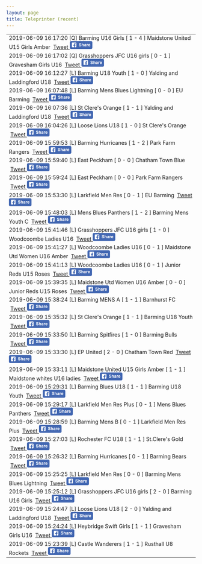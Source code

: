 ```yaml
---
layout: page
title: Teleprinter (recent)
---
```


<table><tr><td>2019-06-09 16:17:20 [Q] Barming U16 Girls  [ 1 - 4 ] Maidstone United U15 Girls Amber &nbsp;<a class="" href="https://twitter.com/intent/tweet?text=[Q]+Barming+U16+Girls++[+1+-+4+]+Maidstone+United+U15+Girls+Amber&hashtags=BYFCtournament2017">Tweet</a><a href="https://www.facebook.com/sharer/sharer.php?u=http%3A%2F%2Ftournament.barmingyouth.co.uk%2Fteleprinter.html
&picture=https%3A%2F%2Fscontent-lhr3-1.xx.fbcdn.net%2Fv%2Ft1.0-9%2F10906024_1597801090451427_3821196858506344826_n.jpg%3Foh%3Db070fab9d4cc6d0fa728858df853d53b%26oe%3D59B17872
  &title=Barming%20Youth%20Football%20Club%20tournament%202017%3A%20result
  &quote=[Q]+Barming+U16+Girls++[+1+-+4+]+Maidstone+United+U15+Girls+Amber
  &description=[Q]+Barming+U16+Girls++[+1+-+4+]+Maidstone+United+U15+Girls+Amber" target="_blank">
    <img src="assets/images/facebook-share-button-60.png" alt="Share on Facebook">
    </a></td></tr>
<tr><td>2019-06-09 16:17:02 [Q] Grasshoppers JFC U16 girls [ 0 - 1 ] Gravesham Girls U16 &nbsp;<a class="" href="https://twitter.com/intent/tweet?text=[Q]+Grasshoppers+JFC+U16+girls+[+0+-+1+]+Gravesham+Girls+U16&hashtags=BYFCtournament2017">Tweet</a><a href="https://www.facebook.com/sharer/sharer.php?u=http%3A%2F%2Ftournament.barmingyouth.co.uk%2Fteleprinter.html
&picture=https%3A%2F%2Fscontent-lhr3-1.xx.fbcdn.net%2Fv%2Ft1.0-9%2F10906024_1597801090451427_3821196858506344826_n.jpg%3Foh%3Db070fab9d4cc6d0fa728858df853d53b%26oe%3D59B17872
  &title=Barming%20Youth%20Football%20Club%20tournament%202017%3A%20result
  &quote=[Q]+Grasshoppers+JFC+U16+girls+[+0+-+1+]+Gravesham+Girls+U16
  &description=[Q]+Grasshoppers+JFC+U16+girls+[+0+-+1+]+Gravesham+Girls+U16" target="_blank">
    <img src="assets/images/facebook-share-button-60.png" alt="Share on Facebook">
    </a></td></tr>
<tr><td>2019-06-09 16:12:27 [L] Barming U18 Youth [ 1 - 0 ] Yalding and Laddingford U18 &nbsp;<a class="" href="https://twitter.com/intent/tweet?text=[L]+Barming+U18+Youth+[+1+-+0+]+Yalding+and+Laddingford+U18&hashtags=BYFCtournament2017">Tweet</a><a href="https://www.facebook.com/sharer/sharer.php?u=http%3A%2F%2Ftournament.barmingyouth.co.uk%2Fteleprinter.html
&picture=https%3A%2F%2Fscontent-lhr3-1.xx.fbcdn.net%2Fv%2Ft1.0-9%2F10906024_1597801090451427_3821196858506344826_n.jpg%3Foh%3Db070fab9d4cc6d0fa728858df853d53b%26oe%3D59B17872
  &title=Barming%20Youth%20Football%20Club%20tournament%202017%3A%20result
  &quote=[L]+Barming+U18+Youth+[+1+-+0+]+Yalding+and+Laddingford+U18
  &description=[L]+Barming+U18+Youth+[+1+-+0+]+Yalding+and+Laddingford+U18" target="_blank">
    <img src="assets/images/facebook-share-button-60.png" alt="Share on Facebook">
    </a></td></tr>
<tr><td>2019-06-09 16:07:48 [L] Barming Mens Blues Lightning  [ 0 - 0 ] EU Barming &nbsp;<a class="" href="https://twitter.com/intent/tweet?text=[L]+Barming+Mens+Blues+Lightning++[+0+-+0+]+EU+Barming&hashtags=BYFCtournament2017">Tweet</a><a href="https://www.facebook.com/sharer/sharer.php?u=http%3A%2F%2Ftournament.barmingyouth.co.uk%2Fteleprinter.html
&picture=https%3A%2F%2Fscontent-lhr3-1.xx.fbcdn.net%2Fv%2Ft1.0-9%2F10906024_1597801090451427_3821196858506344826_n.jpg%3Foh%3Db070fab9d4cc6d0fa728858df853d53b%26oe%3D59B17872
  &title=Barming%20Youth%20Football%20Club%20tournament%202017%3A%20result
  &quote=[L]+Barming+Mens+Blues+Lightning++[+0+-+0+]+EU+Barming
  &description=[L]+Barming+Mens+Blues+Lightning++[+0+-+0+]+EU+Barming" target="_blank">
    <img src="assets/images/facebook-share-button-60.png" alt="Share on Facebook">
    </a></td></tr>
<tr><td>2019-06-09 16:07:36 [L] St Clere's Orange [ 1 - 1 ] Yalding and Laddingford U18 &nbsp;<a class="" href="https://twitter.com/intent/tweet?text=[L]+St+Clere's+Orange+[+1+-+1+]+Yalding+and+Laddingford+U18&hashtags=BYFCtournament2017">Tweet</a><a href="https://www.facebook.com/sharer/sharer.php?u=http%3A%2F%2Ftournament.barmingyouth.co.uk%2Fteleprinter.html
&picture=https%3A%2F%2Fscontent-lhr3-1.xx.fbcdn.net%2Fv%2Ft1.0-9%2F10906024_1597801090451427_3821196858506344826_n.jpg%3Foh%3Db070fab9d4cc6d0fa728858df853d53b%26oe%3D59B17872
  &title=Barming%20Youth%20Football%20Club%20tournament%202017%3A%20result
  &quote=[L]+St+Clere's+Orange+[+1+-+1+]+Yalding+and+Laddingford+U18
  &description=[L]+St+Clere's+Orange+[+1+-+1+]+Yalding+and+Laddingford+U18" target="_blank">
    <img src="assets/images/facebook-share-button-60.png" alt="Share on Facebook">
    </a></td></tr>
<tr><td>2019-06-09 16:04:26 [L] Loose Lions U18 [ 1 - 0 ] St Clere's Orange &nbsp;<a class="" href="https://twitter.com/intent/tweet?text=[L]+Loose+Lions+U18+[+1+-+0+]+St+Clere's+Orange&hashtags=BYFCtournament2017">Tweet</a><a href="https://www.facebook.com/sharer/sharer.php?u=http%3A%2F%2Ftournament.barmingyouth.co.uk%2Fteleprinter.html
&picture=https%3A%2F%2Fscontent-lhr3-1.xx.fbcdn.net%2Fv%2Ft1.0-9%2F10906024_1597801090451427_3821196858506344826_n.jpg%3Foh%3Db070fab9d4cc6d0fa728858df853d53b%26oe%3D59B17872
  &title=Barming%20Youth%20Football%20Club%20tournament%202017%3A%20result
  &quote=[L]+Loose+Lions+U18+[+1+-+0+]+St+Clere's+Orange
  &description=[L]+Loose+Lions+U18+[+1+-+0+]+St+Clere's+Orange" target="_blank">
    <img src="assets/images/facebook-share-button-60.png" alt="Share on Facebook">
    </a></td></tr>
<tr><td>2019-06-09 15:59:53 [L] Barming Hurricanes [ 1 - 2 ] Park Farm Rangers &nbsp;<a class="" href="https://twitter.com/intent/tweet?text=[L]+Barming+Hurricanes+[+1+-+2+]+Park+Farm+Rangers&hashtags=BYFCtournament2017">Tweet</a><a href="https://www.facebook.com/sharer/sharer.php?u=http%3A%2F%2Ftournament.barmingyouth.co.uk%2Fteleprinter.html
&picture=https%3A%2F%2Fscontent-lhr3-1.xx.fbcdn.net%2Fv%2Ft1.0-9%2F10906024_1597801090451427_3821196858506344826_n.jpg%3Foh%3Db070fab9d4cc6d0fa728858df853d53b%26oe%3D59B17872
  &title=Barming%20Youth%20Football%20Club%20tournament%202017%3A%20result
  &quote=[L]+Barming+Hurricanes+[+1+-+2+]+Park+Farm+Rangers
  &description=[L]+Barming+Hurricanes+[+1+-+2+]+Park+Farm+Rangers" target="_blank">
    <img src="assets/images/facebook-share-button-60.png" alt="Share on Facebook">
    </a></td></tr>
<tr><td>2019-06-09 15:59:40 [L] East Peckham  [ 0 - 0 ] Chatham Town Blue &nbsp;<a class="" href="https://twitter.com/intent/tweet?text=[L]+East+Peckham++[+0+-+0+]+Chatham+Town+Blue&hashtags=BYFCtournament2017">Tweet</a><a href="https://www.facebook.com/sharer/sharer.php?u=http%3A%2F%2Ftournament.barmingyouth.co.uk%2Fteleprinter.html
&picture=https%3A%2F%2Fscontent-lhr3-1.xx.fbcdn.net%2Fv%2Ft1.0-9%2F10906024_1597801090451427_3821196858506344826_n.jpg%3Foh%3Db070fab9d4cc6d0fa728858df853d53b%26oe%3D59B17872
  &title=Barming%20Youth%20Football%20Club%20tournament%202017%3A%20result
  &quote=[L]+East+Peckham++[+0+-+0+]+Chatham+Town+Blue
  &description=[L]+East+Peckham++[+0+-+0+]+Chatham+Town+Blue" target="_blank">
    <img src="assets/images/facebook-share-button-60.png" alt="Share on Facebook">
    </a></td></tr>
<tr><td>2019-06-09 15:59:24 [L] East Peckham  [ 0 - 0 ] Park Farm Rangers &nbsp;<a class="" href="https://twitter.com/intent/tweet?text=[L]+East+Peckham++[+0+-+0+]+Park+Farm+Rangers&hashtags=BYFCtournament2017">Tweet</a><a href="https://www.facebook.com/sharer/sharer.php?u=http%3A%2F%2Ftournament.barmingyouth.co.uk%2Fteleprinter.html
&picture=https%3A%2F%2Fscontent-lhr3-1.xx.fbcdn.net%2Fv%2Ft1.0-9%2F10906024_1597801090451427_3821196858506344826_n.jpg%3Foh%3Db070fab9d4cc6d0fa728858df853d53b%26oe%3D59B17872
  &title=Barming%20Youth%20Football%20Club%20tournament%202017%3A%20result
  &quote=[L]+East+Peckham++[+0+-+0+]+Park+Farm+Rangers
  &description=[L]+East+Peckham++[+0+-+0+]+Park+Farm+Rangers" target="_blank">
    <img src="assets/images/facebook-share-button-60.png" alt="Share on Facebook">
    </a></td></tr>
<tr><td>2019-06-09 15:53:30 [L] Larkfield Men Res [ 0 - 1 ] EU Barming &nbsp;<a class="" href="https://twitter.com/intent/tweet?text=[L]+Larkfield+Men+Res+[+0+-+1+]+EU+Barming&hashtags=BYFCtournament2017">Tweet</a><a href="https://www.facebook.com/sharer/sharer.php?u=http%3A%2F%2Ftournament.barmingyouth.co.uk%2Fteleprinter.html
&picture=https%3A%2F%2Fscontent-lhr3-1.xx.fbcdn.net%2Fv%2Ft1.0-9%2F10906024_1597801090451427_3821196858506344826_n.jpg%3Foh%3Db070fab9d4cc6d0fa728858df853d53b%26oe%3D59B17872
  &title=Barming%20Youth%20Football%20Club%20tournament%202017%3A%20result
  &quote=[L]+Larkfield+Men+Res+[+0+-+1+]+EU+Barming
  &description=[L]+Larkfield+Men+Res+[+0+-+1+]+EU+Barming" target="_blank">
    <img src="assets/images/facebook-share-button-60.png" alt="Share on Facebook">
    </a></td></tr>
<tr><td>2019-06-09 15:48:03 [L] Mens Blues Panthers [ 1 - 2 ] Barming Mens Youth C &nbsp;<a class="" href="https://twitter.com/intent/tweet?text=[L]+Mens+Blues+Panthers+[+1+-+2+]+Barming+Mens+Youth+C&hashtags=BYFCtournament2017">Tweet</a><a href="https://www.facebook.com/sharer/sharer.php?u=http%3A%2F%2Ftournament.barmingyouth.co.uk%2Fteleprinter.html
&picture=https%3A%2F%2Fscontent-lhr3-1.xx.fbcdn.net%2Fv%2Ft1.0-9%2F10906024_1597801090451427_3821196858506344826_n.jpg%3Foh%3Db070fab9d4cc6d0fa728858df853d53b%26oe%3D59B17872
  &title=Barming%20Youth%20Football%20Club%20tournament%202017%3A%20result
  &quote=[L]+Mens+Blues+Panthers+[+1+-+2+]+Barming+Mens+Youth+C
  &description=[L]+Mens+Blues+Panthers+[+1+-+2+]+Barming+Mens+Youth+C" target="_blank">
    <img src="assets/images/facebook-share-button-60.png" alt="Share on Facebook">
    </a></td></tr>
<tr><td>2019-06-09 15:41:46 [L] Grasshoppers JFC U16 girls [ 1 - 0 ] Woodcoombe Ladies U16 &nbsp;<a class="" href="https://twitter.com/intent/tweet?text=[L]+Grasshoppers+JFC+U16+girls+[+1+-+0+]+Woodcoombe+Ladies+U16&hashtags=BYFCtournament2017">Tweet</a><a href="https://www.facebook.com/sharer/sharer.php?u=http%3A%2F%2Ftournament.barmingyouth.co.uk%2Fteleprinter.html
&picture=https%3A%2F%2Fscontent-lhr3-1.xx.fbcdn.net%2Fv%2Ft1.0-9%2F10906024_1597801090451427_3821196858506344826_n.jpg%3Foh%3Db070fab9d4cc6d0fa728858df853d53b%26oe%3D59B17872
  &title=Barming%20Youth%20Football%20Club%20tournament%202017%3A%20result
  &quote=[L]+Grasshoppers+JFC+U16+girls+[+1+-+0+]+Woodcoombe+Ladies+U16
  &description=[L]+Grasshoppers+JFC+U16+girls+[+1+-+0+]+Woodcoombe+Ladies+U16" target="_blank">
    <img src="assets/images/facebook-share-button-60.png" alt="Share on Facebook">
    </a></td></tr>
<tr><td>2019-06-09 15:41:27 [L] Woodcoombe Ladies U16 [ 0 - 1 ] Maidstone Utd Women U16 Amber &nbsp;<a class="" href="https://twitter.com/intent/tweet?text=[L]+Woodcoombe+Ladies+U16+[+0+-+1+]+Maidstone+Utd+Women+U16+Amber&hashtags=BYFCtournament2017">Tweet</a><a href="https://www.facebook.com/sharer/sharer.php?u=http%3A%2F%2Ftournament.barmingyouth.co.uk%2Fteleprinter.html
&picture=https%3A%2F%2Fscontent-lhr3-1.xx.fbcdn.net%2Fv%2Ft1.0-9%2F10906024_1597801090451427_3821196858506344826_n.jpg%3Foh%3Db070fab9d4cc6d0fa728858df853d53b%26oe%3D59B17872
  &title=Barming%20Youth%20Football%20Club%20tournament%202017%3A%20result
  &quote=[L]+Woodcoombe+Ladies+U16+[+0+-+1+]+Maidstone+Utd+Women+U16+Amber
  &description=[L]+Woodcoombe+Ladies+U16+[+0+-+1+]+Maidstone+Utd+Women+U16+Amber" target="_blank">
    <img src="assets/images/facebook-share-button-60.png" alt="Share on Facebook">
    </a></td></tr>
<tr><td>2019-06-09 15:41:13 [L] Woodcoombe Ladies U16 [ 0 - 1 ] Junior Reds U15 Roses &nbsp;<a class="" href="https://twitter.com/intent/tweet?text=[L]+Woodcoombe+Ladies+U16+[+0+-+1+]+Junior+Reds+U15+Roses&hashtags=BYFCtournament2017">Tweet</a><a href="https://www.facebook.com/sharer/sharer.php?u=http%3A%2F%2Ftournament.barmingyouth.co.uk%2Fteleprinter.html
&picture=https%3A%2F%2Fscontent-lhr3-1.xx.fbcdn.net%2Fv%2Ft1.0-9%2F10906024_1597801090451427_3821196858506344826_n.jpg%3Foh%3Db070fab9d4cc6d0fa728858df853d53b%26oe%3D59B17872
  &title=Barming%20Youth%20Football%20Club%20tournament%202017%3A%20result
  &quote=[L]+Woodcoombe+Ladies+U16+[+0+-+1+]+Junior+Reds+U15+Roses
  &description=[L]+Woodcoombe+Ladies+U16+[+0+-+1+]+Junior+Reds+U15+Roses" target="_blank">
    <img src="assets/images/facebook-share-button-60.png" alt="Share on Facebook">
    </a></td></tr>
<tr><td>2019-06-09 15:39:35 [L] Maidstone Utd Women U16 Amber [ 0 - 0 ] Junior Reds U15 Roses &nbsp;<a class="" href="https://twitter.com/intent/tweet?text=[L]+Maidstone+Utd+Women+U16+Amber+[+0+-+0+]+Junior+Reds+U15+Roses&hashtags=BYFCtournament2017">Tweet</a><a href="https://www.facebook.com/sharer/sharer.php?u=http%3A%2F%2Ftournament.barmingyouth.co.uk%2Fteleprinter.html
&picture=https%3A%2F%2Fscontent-lhr3-1.xx.fbcdn.net%2Fv%2Ft1.0-9%2F10906024_1597801090451427_3821196858506344826_n.jpg%3Foh%3Db070fab9d4cc6d0fa728858df853d53b%26oe%3D59B17872
  &title=Barming%20Youth%20Football%20Club%20tournament%202017%3A%20result
  &quote=[L]+Maidstone+Utd+Women+U16+Amber+[+0+-+0+]+Junior+Reds+U15+Roses
  &description=[L]+Maidstone+Utd+Women+U16+Amber+[+0+-+0+]+Junior+Reds+U15+Roses" target="_blank">
    <img src="assets/images/facebook-share-button-60.png" alt="Share on Facebook">
    </a></td></tr>
<tr><td>2019-06-09 15:38:24 [L] Barming MENS A [ 1 - 1 ] Barnhurst FC &nbsp;<a class="" href="https://twitter.com/intent/tweet?text=[L]+Barming+MENS+A+[+1+-+1+]+Barnhurst+FC&hashtags=BYFCtournament2017">Tweet</a><a href="https://www.facebook.com/sharer/sharer.php?u=http%3A%2F%2Ftournament.barmingyouth.co.uk%2Fteleprinter.html
&picture=https%3A%2F%2Fscontent-lhr3-1.xx.fbcdn.net%2Fv%2Ft1.0-9%2F10906024_1597801090451427_3821196858506344826_n.jpg%3Foh%3Db070fab9d4cc6d0fa728858df853d53b%26oe%3D59B17872
  &title=Barming%20Youth%20Football%20Club%20tournament%202017%3A%20result
  &quote=[L]+Barming+MENS+A+[+1+-+1+]+Barnhurst+FC
  &description=[L]+Barming+MENS+A+[+1+-+1+]+Barnhurst+FC" target="_blank">
    <img src="assets/images/facebook-share-button-60.png" alt="Share on Facebook">
    </a></td></tr>
<tr><td>2019-06-09 15:35:32 [L] St Clere's Orange [ 1 - 1 ] Barming U18 Youth &nbsp;<a class="" href="https://twitter.com/intent/tweet?text=[L]+St+Clere's+Orange+[+1+-+1+]+Barming+U18+Youth&hashtags=BYFCtournament2017">Tweet</a><a href="https://www.facebook.com/sharer/sharer.php?u=http%3A%2F%2Ftournament.barmingyouth.co.uk%2Fteleprinter.html
&picture=https%3A%2F%2Fscontent-lhr3-1.xx.fbcdn.net%2Fv%2Ft1.0-9%2F10906024_1597801090451427_3821196858506344826_n.jpg%3Foh%3Db070fab9d4cc6d0fa728858df853d53b%26oe%3D59B17872
  &title=Barming%20Youth%20Football%20Club%20tournament%202017%3A%20result
  &quote=[L]+St+Clere's+Orange+[+1+-+1+]+Barming+U18+Youth
  &description=[L]+St+Clere's+Orange+[+1+-+1+]+Barming+U18+Youth" target="_blank">
    <img src="assets/images/facebook-share-button-60.png" alt="Share on Facebook">
    </a></td></tr>
<tr><td>2019-06-09 15:33:50 [L] Barming Spitfires [ 1 - 0 ] Barming Bulls &nbsp;<a class="" href="https://twitter.com/intent/tweet?text=[L]+Barming+Spitfires+[+1+-+0+]+Barming+Bulls&hashtags=BYFCtournament2017">Tweet</a><a href="https://www.facebook.com/sharer/sharer.php?u=http%3A%2F%2Ftournament.barmingyouth.co.uk%2Fteleprinter.html
&picture=https%3A%2F%2Fscontent-lhr3-1.xx.fbcdn.net%2Fv%2Ft1.0-9%2F10906024_1597801090451427_3821196858506344826_n.jpg%3Foh%3Db070fab9d4cc6d0fa728858df853d53b%26oe%3D59B17872
  &title=Barming%20Youth%20Football%20Club%20tournament%202017%3A%20result
  &quote=[L]+Barming+Spitfires+[+1+-+0+]+Barming+Bulls
  &description=[L]+Barming+Spitfires+[+1+-+0+]+Barming+Bulls" target="_blank">
    <img src="assets/images/facebook-share-button-60.png" alt="Share on Facebook">
    </a></td></tr>
<tr><td>2019-06-09 15:33:30 [L] EP United [ 2 - 0 ] Chatham Town Red &nbsp;<a class="" href="https://twitter.com/intent/tweet?text=[L]+EP+United+[+2+-+0+]+Chatham+Town+Red&hashtags=BYFCtournament2017">Tweet</a><a href="https://www.facebook.com/sharer/sharer.php?u=http%3A%2F%2Ftournament.barmingyouth.co.uk%2Fteleprinter.html
&picture=https%3A%2F%2Fscontent-lhr3-1.xx.fbcdn.net%2Fv%2Ft1.0-9%2F10906024_1597801090451427_3821196858506344826_n.jpg%3Foh%3Db070fab9d4cc6d0fa728858df853d53b%26oe%3D59B17872
  &title=Barming%20Youth%20Football%20Club%20tournament%202017%3A%20result
  &quote=[L]+EP+United+[+2+-+0+]+Chatham+Town+Red
  &description=[L]+EP+United+[+2+-+0+]+Chatham+Town+Red" target="_blank">
    <img src="assets/images/facebook-share-button-60.png" alt="Share on Facebook">
    </a></td></tr>
<tr><td>2019-06-09 15:33:11 [L] Maidstone United U15 Girls Amber [ 1 - 1 ] Maidstone whites U16 ladies &nbsp;<a class="" href="https://twitter.com/intent/tweet?text=[L]+Maidstone+United+U15+Girls+Amber+[+1+-+1+]+Maidstone+whites+U16+ladies&hashtags=BYFCtournament2017">Tweet</a><a href="https://www.facebook.com/sharer/sharer.php?u=http%3A%2F%2Ftournament.barmingyouth.co.uk%2Fteleprinter.html
&picture=https%3A%2F%2Fscontent-lhr3-1.xx.fbcdn.net%2Fv%2Ft1.0-9%2F10906024_1597801090451427_3821196858506344826_n.jpg%3Foh%3Db070fab9d4cc6d0fa728858df853d53b%26oe%3D59B17872
  &title=Barming%20Youth%20Football%20Club%20tournament%202017%3A%20result
  &quote=[L]+Maidstone+United+U15+Girls+Amber+[+1+-+1+]+Maidstone+whites+U16+ladies
  &description=[L]+Maidstone+United+U15+Girls+Amber+[+1+-+1+]+Maidstone+whites+U16+ladies" target="_blank">
    <img src="assets/images/facebook-share-button-60.png" alt="Share on Facebook">
    </a></td></tr>
<tr><td>2019-06-09 15:29:31 [L] Barming Blues U18 [ 1 - 1 ] Barming U18 Youth &nbsp;<a class="" href="https://twitter.com/intent/tweet?text=[L]+Barming+Blues+U18+[+1+-+1+]+Barming+U18+Youth&hashtags=BYFCtournament2017">Tweet</a><a href="https://www.facebook.com/sharer/sharer.php?u=http%3A%2F%2Ftournament.barmingyouth.co.uk%2Fteleprinter.html
&picture=https%3A%2F%2Fscontent-lhr3-1.xx.fbcdn.net%2Fv%2Ft1.0-9%2F10906024_1597801090451427_3821196858506344826_n.jpg%3Foh%3Db070fab9d4cc6d0fa728858df853d53b%26oe%3D59B17872
  &title=Barming%20Youth%20Football%20Club%20tournament%202017%3A%20result
  &quote=[L]+Barming+Blues+U18+[+1+-+1+]+Barming+U18+Youth
  &description=[L]+Barming+Blues+U18+[+1+-+1+]+Barming+U18+Youth" target="_blank">
    <img src="assets/images/facebook-share-button-60.png" alt="Share on Facebook">
    </a></td></tr>
<tr><td>2019-06-09 15:29:17 [L] Larkfield Men Res Plus [ 0 - 1 ] Mens Blues Panthers &nbsp;<a class="" href="https://twitter.com/intent/tweet?text=[L]+Larkfield+Men+Res+Plus+[+0+-+1+]+Mens+Blues+Panthers&hashtags=BYFCtournament2017">Tweet</a><a href="https://www.facebook.com/sharer/sharer.php?u=http%3A%2F%2Ftournament.barmingyouth.co.uk%2Fteleprinter.html
&picture=https%3A%2F%2Fscontent-lhr3-1.xx.fbcdn.net%2Fv%2Ft1.0-9%2F10906024_1597801090451427_3821196858506344826_n.jpg%3Foh%3Db070fab9d4cc6d0fa728858df853d53b%26oe%3D59B17872
  &title=Barming%20Youth%20Football%20Club%20tournament%202017%3A%20result
  &quote=[L]+Larkfield+Men+Res+Plus+[+0+-+1+]+Mens+Blues+Panthers
  &description=[L]+Larkfield+Men+Res+Plus+[+0+-+1+]+Mens+Blues+Panthers" target="_blank">
    <img src="assets/images/facebook-share-button-60.png" alt="Share on Facebook">
    </a></td></tr>
<tr><td>2019-06-09 15:28:59 [L] Barming Mens B [ 0 - 1 ] Larkfield Men Res Plus &nbsp;<a class="" href="https://twitter.com/intent/tweet?text=[L]+Barming+Mens+B+[+0+-+1+]+Larkfield+Men+Res+Plus&hashtags=BYFCtournament2017">Tweet</a><a href="https://www.facebook.com/sharer/sharer.php?u=http%3A%2F%2Ftournament.barmingyouth.co.uk%2Fteleprinter.html
&picture=https%3A%2F%2Fscontent-lhr3-1.xx.fbcdn.net%2Fv%2Ft1.0-9%2F10906024_1597801090451427_3821196858506344826_n.jpg%3Foh%3Db070fab9d4cc6d0fa728858df853d53b%26oe%3D59B17872
  &title=Barming%20Youth%20Football%20Club%20tournament%202017%3A%20result
  &quote=[L]+Barming+Mens+B+[+0+-+1+]+Larkfield+Men+Res+Plus
  &description=[L]+Barming+Mens+B+[+0+-+1+]+Larkfield+Men+Res+Plus" target="_blank">
    <img src="assets/images/facebook-share-button-60.png" alt="Share on Facebook">
    </a></td></tr>
<tr><td>2019-06-09 15:27:03 [L] Rochester FC U18 [ 1 - 1 ] St.Clere's Gold &nbsp;<a class="" href="https://twitter.com/intent/tweet?text=[L]+Rochester+FC+U18+[+1+-+1+]+St.Clere's+Gold&hashtags=BYFCtournament2017">Tweet</a><a href="https://www.facebook.com/sharer/sharer.php?u=http%3A%2F%2Ftournament.barmingyouth.co.uk%2Fteleprinter.html
&picture=https%3A%2F%2Fscontent-lhr3-1.xx.fbcdn.net%2Fv%2Ft1.0-9%2F10906024_1597801090451427_3821196858506344826_n.jpg%3Foh%3Db070fab9d4cc6d0fa728858df853d53b%26oe%3D59B17872
  &title=Barming%20Youth%20Football%20Club%20tournament%202017%3A%20result
  &quote=[L]+Rochester+FC+U18+[+1+-+1+]+St.Clere's+Gold
  &description=[L]+Rochester+FC+U18+[+1+-+1+]+St.Clere's+Gold" target="_blank">
    <img src="assets/images/facebook-share-button-60.png" alt="Share on Facebook">
    </a></td></tr>
<tr><td>2019-06-09 15:26:32 [L] Barming Hurricanes [ 0 - 1 ] Barming Bears &nbsp;<a class="" href="https://twitter.com/intent/tweet?text=[L]+Barming+Hurricanes+[+0+-+1+]+Barming+Bears&hashtags=BYFCtournament2017">Tweet</a><a href="https://www.facebook.com/sharer/sharer.php?u=http%3A%2F%2Ftournament.barmingyouth.co.uk%2Fteleprinter.html
&picture=https%3A%2F%2Fscontent-lhr3-1.xx.fbcdn.net%2Fv%2Ft1.0-9%2F10906024_1597801090451427_3821196858506344826_n.jpg%3Foh%3Db070fab9d4cc6d0fa728858df853d53b%26oe%3D59B17872
  &title=Barming%20Youth%20Football%20Club%20tournament%202017%3A%20result
  &quote=[L]+Barming+Hurricanes+[+0+-+1+]+Barming+Bears
  &description=[L]+Barming+Hurricanes+[+0+-+1+]+Barming+Bears" target="_blank">
    <img src="assets/images/facebook-share-button-60.png" alt="Share on Facebook">
    </a></td></tr>
<tr><td>2019-06-09 15:25:25 [L] Larkfield Men Res [ 0 - 0 ] Barming Mens Blues Lightning  &nbsp;<a class="" href="https://twitter.com/intent/tweet?text=[L]+Larkfield+Men+Res+[+0+-+0+]+Barming+Mens+Blues+Lightning+&hashtags=BYFCtournament2017">Tweet</a><a href="https://www.facebook.com/sharer/sharer.php?u=http%3A%2F%2Ftournament.barmingyouth.co.uk%2Fteleprinter.html
&picture=https%3A%2F%2Fscontent-lhr3-1.xx.fbcdn.net%2Fv%2Ft1.0-9%2F10906024_1597801090451427_3821196858506344826_n.jpg%3Foh%3Db070fab9d4cc6d0fa728858df853d53b%26oe%3D59B17872
  &title=Barming%20Youth%20Football%20Club%20tournament%202017%3A%20result
  &quote=[L]+Larkfield+Men+Res+[+0+-+0+]+Barming+Mens+Blues+Lightning+
  &description=[L]+Larkfield+Men+Res+[+0+-+0+]+Barming+Mens+Blues+Lightning+" target="_blank">
    <img src="assets/images/facebook-share-button-60.png" alt="Share on Facebook">
    </a></td></tr>
<tr><td>2019-06-09 15:25:12 [L] Grasshoppers JFC U16 girls [ 2 - 0 ] Barming U16 Girls  &nbsp;<a class="" href="https://twitter.com/intent/tweet?text=[L]+Grasshoppers+JFC+U16+girls+[+2+-+0+]+Barming+U16+Girls+&hashtags=BYFCtournament2017">Tweet</a><a href="https://www.facebook.com/sharer/sharer.php?u=http%3A%2F%2Ftournament.barmingyouth.co.uk%2Fteleprinter.html
&picture=https%3A%2F%2Fscontent-lhr3-1.xx.fbcdn.net%2Fv%2Ft1.0-9%2F10906024_1597801090451427_3821196858506344826_n.jpg%3Foh%3Db070fab9d4cc6d0fa728858df853d53b%26oe%3D59B17872
  &title=Barming%20Youth%20Football%20Club%20tournament%202017%3A%20result
  &quote=[L]+Grasshoppers+JFC+U16+girls+[+2+-+0+]+Barming+U16+Girls+
  &description=[L]+Grasshoppers+JFC+U16+girls+[+2+-+0+]+Barming+U16+Girls+" target="_blank">
    <img src="assets/images/facebook-share-button-60.png" alt="Share on Facebook">
    </a></td></tr>
<tr><td>2019-06-09 15:24:47 [L] Loose Lions U18 [ 2 - 0 ] Yalding and Laddingford U18 &nbsp;<a class="" href="https://twitter.com/intent/tweet?text=[L]+Loose+Lions+U18+[+2+-+0+]+Yalding+and+Laddingford+U18&hashtags=BYFCtournament2017">Tweet</a><a href="https://www.facebook.com/sharer/sharer.php?u=http%3A%2F%2Ftournament.barmingyouth.co.uk%2Fteleprinter.html
&picture=https%3A%2F%2Fscontent-lhr3-1.xx.fbcdn.net%2Fv%2Ft1.0-9%2F10906024_1597801090451427_3821196858506344826_n.jpg%3Foh%3Db070fab9d4cc6d0fa728858df853d53b%26oe%3D59B17872
  &title=Barming%20Youth%20Football%20Club%20tournament%202017%3A%20result
  &quote=[L]+Loose+Lions+U18+[+2+-+0+]+Yalding+and+Laddingford+U18
  &description=[L]+Loose+Lions+U18+[+2+-+0+]+Yalding+and+Laddingford+U18" target="_blank">
    <img src="assets/images/facebook-share-button-60.png" alt="Share on Facebook">
    </a></td></tr>
<tr><td>2019-06-09 15:24:24 [L] Heybridge Swift Girls [ 1 - 1 ] Gravesham Girls U16 &nbsp;<a class="" href="https://twitter.com/intent/tweet?text=[L]+Heybridge+Swift+Girls+[+1+-+1+]+Gravesham+Girls+U16&hashtags=BYFCtournament2017">Tweet</a><a href="https://www.facebook.com/sharer/sharer.php?u=http%3A%2F%2Ftournament.barmingyouth.co.uk%2Fteleprinter.html
&picture=https%3A%2F%2Fscontent-lhr3-1.xx.fbcdn.net%2Fv%2Ft1.0-9%2F10906024_1597801090451427_3821196858506344826_n.jpg%3Foh%3Db070fab9d4cc6d0fa728858df853d53b%26oe%3D59B17872
  &title=Barming%20Youth%20Football%20Club%20tournament%202017%3A%20result
  &quote=[L]+Heybridge+Swift+Girls+[+1+-+1+]+Gravesham+Girls+U16
  &description=[L]+Heybridge+Swift+Girls+[+1+-+1+]+Gravesham+Girls+U16" target="_blank">
    <img src="assets/images/facebook-share-button-60.png" alt="Share on Facebook">
    </a></td></tr>
<tr><td>2019-06-09 15:23:39 [L] Castle Wanderers [ 1 - 1 ] Rusthall U8 Rockets &nbsp;<a class="" href="https://twitter.com/intent/tweet?text=[L]+Castle+Wanderers+[+1+-+1+]+Rusthall+U8+Rockets&hashtags=BYFCtournament2017">Tweet</a><a href="https://www.facebook.com/sharer/sharer.php?u=http%3A%2F%2Ftournament.barmingyouth.co.uk%2Fteleprinter.html
&picture=https%3A%2F%2Fscontent-lhr3-1.xx.fbcdn.net%2Fv%2Ft1.0-9%2F10906024_1597801090451427_3821196858506344826_n.jpg%3Foh%3Db070fab9d4cc6d0fa728858df853d53b%26oe%3D59B17872
  &title=Barming%20Youth%20Football%20Club%20tournament%202017%3A%20result
  &quote=[L]+Castle+Wanderers+[+1+-+1+]+Rusthall+U8+Rockets
  &description=[L]+Castle+Wanderers+[+1+-+1+]+Rusthall+U8+Rockets" target="_blank">
    <img src="assets/images/facebook-share-button-60.png" alt="Share on Facebook">
    </a></td></tr></table>
